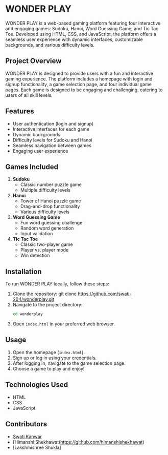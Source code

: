 # WONDER PLAY

WONDER PLAY is a web-based gaming platform featuring four interactive and engaging games: Sudoku, Hanoi, Word Guessing Game, and Tic Tac Toe. Developed using HTML, CSS, and JavaScript, the platform offers a seamless user experience with dynamic interfaces, customizable backgrounds, and various difficulty levels.

## Project Overview
WONDER PLAY is designed to provide users with a fun and interactive gaming experience. The platform includes a homepage with login and signup functionality, a game selection page, and four individual game pages. Each game is designed to be engaging and challenging, catering to users of all skill levels.

## Features
- User authentication (login and signup)
- Interactive interfaces for each game
- Dynamic backgrounds
- Difficulty levels for Sudoku and Hanoi
- Seamless navigation between games
- Engaging user experience

## Games Included
1. **Sudoku**
   - Classic number puzzle game
   - Multiple difficulty levels
2. **Hanoi**
   - Tower of Hanoi puzzle game
   - Drag-and-drop functionality
   - Various difficulty levels
3. **Word Guessing Game**
   - Fun word guessing challenge
   - Random word generation
   - Input validation
4. **Tic Tac Toe**
   - Classic two-player game
   - Player vs. player mode
   - Win detection

## Installation
To run WONDER PLAY locally, follow these steps:
1. Clone the repository:
   git clone https://github.com/swati-204/wonderplay.git
2. Navigate to the project directory:
   ```bash
   cd wonderplay
   ```
3. Open `index.html` in your preferred web browser.

## Usage
1. Open the homepage (`index.html`).
2. Sign up or log in using your credentials.
3. After logging in, navigate to the game selection page.
4. Choose a game to play and enjoy!

## Technologies Used
- HTML
- CSS
- JavaScript

## Contributors
- [Swati Kanwar](https://github.com/swati-204)
- [Himanshi Shekhawat(https://github.com/himanshishekhawat)
- [Lakshmishree Shukla]



